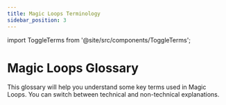 ```yaml
---
title: Magic Loops Terminology
sidebar_position: 3
---
```


import ToggleTerms from '@site/src/components/ToggleTerms';

# Magic Loops Glossary

This glossary will help you understand some key terms used in Magic Loops. You can switch between technical and non-technical explanations.

<ToggleTerms />
